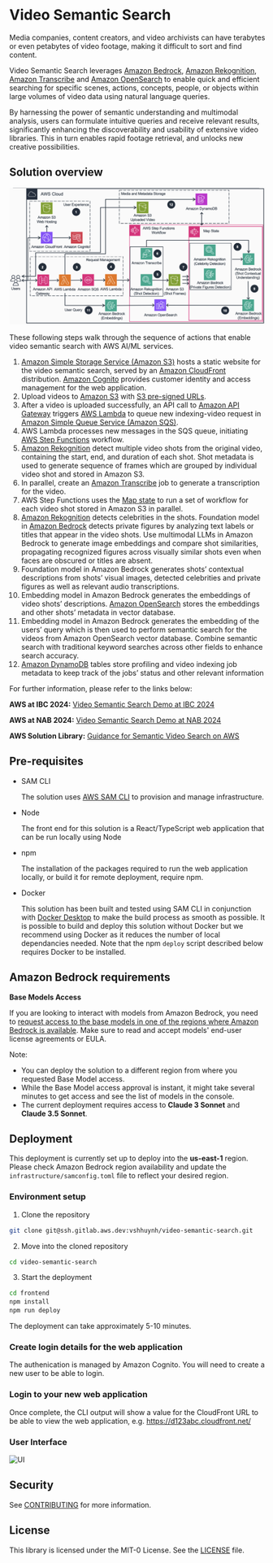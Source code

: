 # Video Semantic Search

Media companies, content creators, and video archivists can have terabytes or even petabytes of video footage, making it difficult to sort and find content.

Video Semantic Search leverages [Amazon Bedrock](https://aws.amazon.com/bedrock/), [Amazon Rekognition](https://aws.amazon.com/rekognition/), [Amazon Transcribe](https://aws.amazon.com/transcribe/) and [Amazon OpenSearch](https://aws.amazon.com/opensearch-service/features/serverless/) to enable quick and efficient searching for specific scenes, actions, concepts, people, or objects within large volumes of video data using natural language queries.

By harnessing the power of semantic understanding and multimodal analysis, users can formulate intuitive queries and receive relevant results, significantly enhancing the discoverability and usability of extensive video libraries. This in turn enables rapid footage retrieval, and unlocks new creative possibilities.

## Solution overview

![Architecture diagram - Video Semantic Search](assets/video-semantic-search-architecture.png?raw=true "Architecture diagram - Video Semantic Search")

These following steps walk through the sequence of actions that enable video semantic search with AWS AI/ML services.

1. [Amazon Simple Storage Service (Amazon S3)](https://aws.amazon.com/s3/) hosts a static website for the video semantic search, served by an [Amazon CloudFront](https://aws.amazon.com/cloudfront/) distribution. [Amazon Cognito](https://aws.amazon.com/cognito/) provides customer identity and access management for the web application.
2. Upload videos to [Amazon S3](https://aws.amazon.com/s3/) with [S3 pre-signed URLs](https://docs.aws.amazon.com/AmazonS3/latest/userguide/ShareObjectPreSignedURL.html).
3. After a video is uploaded successfully, an API call to [Amazon API Gateway](https://aws.amazon.com/api-gateway/) triggers [AWS Lambda](https://aws.amazon.com/lambda/) to queue new indexing-video request in [Amazon Simple Queue Service (Amazon SQS)](https://aws.amazon.com/sqs/).
4. AWS Lambda processes new messages in the SQS queue, initiating [AWS Step Functions](https://aws.amazon.com/step-functions/) workflow.
5. [Amazon Rekognition](https://docs.aws.amazon.com/rekognition/latest/dg/segments.html) detect multiple video shots from the original video, containing the start, end, and duration of each shot. Shot metadata is used to generate sequence of frames which are grouped by individual video shot and stored in Amazon S3.
6. In parallel, create an [Amazon Transcribe](https://aws.amazon.com/transcribe/) job to generate a transcription for the video.
7. AWS Step Functions uses the [Map state](https://docs.aws.amazon.com/step-functions/latest/dg/state-map.html) to run a set of workflow for each video shot stored in Amazon S3 in parallel.
8. [Amazon Rekognition](https://docs.aws.amazon.com/rekognition/latest/dg/celebrities.html) detects celebrities in the shots. Foundation model in [Amazon Bedrock](https://aws.amazon.com/bedrock/) detects private figures by analyzing text labels or titles that appear in the video shots. Use multimodal LLMs in Amazon Bedrock to generate image embeddings and compare shot similarities, propagating recognized figures across visually similar shots even when faces are obscured or titles are absent.
9. Foundation model in Amazon Bedrock generates shots’ contextual descriptions from shots’ visual images, detected celebrities and private figures as well as relevant audio transcriptions.
10. Embedding model in Amazon Bedrock generates the embeddings of video shots’ descriptions. [Amazon OpenSearch](https://aws.amazon.com/opensearch-service/features/serverless/) stores the embeddings and other shots’ metadata in vector database.
11. Embedding model in Amazon Bedrock generates the embedding of the users’ query which is then used to perform semantic search for the videos from Amazon OpenSearch vector database. Combine semantic search with traditional keyword searches across other fields to enhance search accuracy.
12. [Amazon DynamoDB](https://aws.amazon.com/dynamodb/) tables store profiling and video indexing job metadata to keep track of the jobs’ status and other relevant information

For further information, please refer to the links below:

**AWS at IBC 2024:** [Video Semantic Search Demo at IBC 2024](https://aws.amazon.com/media/ibc24-demos/data-science-and-analytics-video-semantic-search/)

**AWS at NAB 2024:** [Video Semantic Search Demo at NAB 2024](https://aws.amazon.com/media/nab24-demos/nab24-demos-data-science-and-analytics-video-semantic-search/)

**AWS Solution Library:** [Guidance for Semantic Video Search on AWS](https://aws.amazon.com/solutions/guidance/semantic-video-search-on-aws/)

## Pre-requisites

- SAM CLI

  The solution uses [AWS SAM CLI](https://docs.aws.amazon.com/serverless-application-model/latest/developerguide/install-sam-cli.html) to provision and manage infrastructure.

- Node

  The front end for this solution is a React/TypeScript web application that can be run locally using Node

- npm

  The installation of the packages required to run the web application locally, or build it for remote deployment, require npm.

- Docker

  This solution has been built and tested using SAM CLI in conjunction with [Docker Desktop](https://www.docker.com/products/docker-desktop/) to make the build process as smooth as possible. It is possible to build and deploy this solution without Docker but we recommend using Docker as it reduces the number of local dependancies needed.
  Note that the npm `deploy` script described below requires Docker to be installed.

## Amazon Bedrock requirements

**Base Models Access**

If you are looking to interact with models from Amazon Bedrock, you need to [request access to the base models in one of the regions where Amazon Bedrock is available](https://console.aws.amazon.com/bedrock/home?#/modelaccess). Make sure to read and accept models' end-user license agreements or EULA.

Note:

- You can deploy the solution to a different region from where you requested Base Model access.
- While the Base Model access approval is instant, it might take several minutes to get access and see the list of models in the console.
- The current deployment requires access to **Claude 3 Sonnet** and **Claude 3.5 Sonnet**.

## Deployment

This deployment is currently set up to deploy into the **us-east-1** region. Please check Amazon Bedrock region availability and update the `infrastructure/samconfig.toml` file to reflect your desired region.

### Environment setup

1. Clone the repository

```bash
git clone git@ssh.gitlab.aws.dev:vshhuynh/video-semantic-search.git
```

2. Move into the cloned repository

```bash
cd video-semantic-search
```

3. Start the deployment

```bash
cd frontend
npm install
npm run deploy
```

The deployment can take approximately 5-10 minutes.

### Create login details for the web application

The authenication is managed by Amazon Cognito. You will need to create a new user to be able to login.

### Login to your new web application

Once complete, the CLI output will show a value for the CloudFront URL to be able to view the web application, e.g. https://d123abc.cloudfront.net/

### User Interface

![UI](assets/video-semantic-search-ui.gif "Video Semantic Search UI")

## Security

See [CONTRIBUTING](CONTRIBUTING.md#security-issue-notifications) for more information.

## License

This library is licensed under the MIT-0 License. See the [LICENSE](LICENSE) file.

